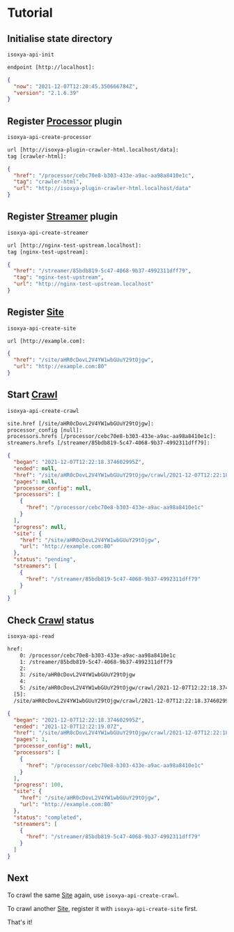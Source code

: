 # Tutorial


## Initialise state directory

```sh
isoxya-api-init
```

```txt
endpoint [http://localhost]: 
```

```json
{
  "now": "2021-12-07T12:20:45.350666784Z",
  "version": "2.1.6.39"
}
```


## Register [Processor](Endpoints/Processor.md) plugin

```sh
isoxya-api-create-processor
```

```txt
url [http://isoxya-plugin-crawler-html.localhost/data]: 
tag [crawler-html]: 
```

```json
{
  "href": "/processor/cebc70e8-b303-433e-a9ac-aa98a8410e1c",
  "tag": "crawler-html",
  "url": "http://isoxya-plugin-crawler-html.localhost/data"
}
```


## Register [Streamer](Endpoints/Streamer.md) plugin

```sh
isoxya-api-create-streamer
```

```txt
url [http://nginx-test-upstream.localhost]: 
tag [nginx-test-upstream]: 
```

```json
{
  "href": "/streamer/85bdb819-5c47-4068-9b37-4992311dff79",
  "tag": "nginx-test-upstream",
  "url": "http://nginx-test-upstream.localhost"
}
```


## Register [Site](Endpoints/Site.md)

```sh
isoxya-api-create-site
```

```txt
url [http://example.com]: 
```

```json
{
  "href": "/site/aHR0cDovL2V4YW1wbGUuY29tOjgw",
  "url": "http://example.com:80"
}
```


## Start [Crawl](Endpoints/Crawl.md)

```sh
isoxya-api-create-crawl
```

```txt
site.href [/site/aHR0cDovL2V4YW1wbGUuY29tOjgw]: 
processor_config [null]: 
processors.hrefs [/processor/cebc70e8-b303-433e-a9ac-aa98a8410e1c]: 
streamers.hrefs [/streamer/85bdb819-5c47-4068-9b37-4992311dff79]: 
```

```json
{
  "began": "2021-12-07T12:22:18.374602995Z",
  "ended": null,
  "href": "/site/aHR0cDovL2V4YW1wbGUuY29tOjgw/crawl/2021-12-07T12:22:18.374602995Z",
  "pages": null,
  "processor_config": null,
  "processors": [
    {
      "href": "/processor/cebc70e8-b303-433e-a9ac-aa98a8410e1c"
    }
  ],
  "progress": null,
  "site": {
    "href": "/site/aHR0cDovL2V4YW1wbGUuY29tOjgw",
    "url": "http://example.com:80"
  },
  "status": "pending",
  "streamers": [
    {
      "href": "/streamer/85bdb819-5c47-4068-9b37-4992311dff79"
    }
  ]
}
```


## Check [Crawl](Endpoints/Crawl.md) status

```sh
isoxya-api-read
```

```txt
href:
    0: /processor/cebc70e8-b303-433e-a9ac-aa98a8410e1c
    1: /streamer/85bdb819-5c47-4068-9b37-4992311dff79
    2: 
    3: /site/aHR0cDovL2V4YW1wbGUuY29tOjgw
    4: 
    5: /site/aHR0cDovL2V4YW1wbGUuY29tOjgw/crawl/2021-12-07T12:22:18.374602995Z
  [5]: 
  /site/aHR0cDovL2V4YW1wbGUuY29tOjgw/crawl/2021-12-07T12:22:18.374602995Z
```

```json
{
  "began": "2021-12-07T12:22:18.374602995Z",
  "ended": "2021-12-07T12:22:19.07Z",
  "href": "/site/aHR0cDovL2V4YW1wbGUuY29tOjgw/crawl/2021-12-07T12:22:18.374602995Z",
  "pages": 1,
  "processor_config": null,
  "processors": [
    {
      "href": "/processor/cebc70e8-b303-433e-a9ac-aa98a8410e1c"
    }
  ],
  "progress": 100,
  "site": {
    "href": "/site/aHR0cDovL2V4YW1wbGUuY29tOjgw",
    "url": "http://example.com:80"
  },
  "status": "completed",
  "streamers": [
    {
      "href": "/streamer/85bdb819-5c47-4068-9b37-4992311dff79"
    }
  ]
}
```


## Next

To crawl the same [Site](Endpoints/Site.md) again, use `isoxya-api-create-crawl`.

To crawl another [Site](Endpoints/Site.md), register it with `isoxya-api-create-site` first.

That's it!
